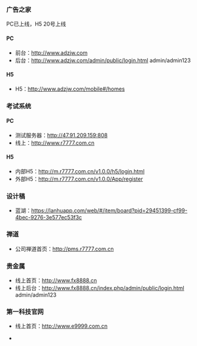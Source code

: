 ### 广告之家

PC已上线，H5 20号上线

#### PC

- 前台：http://www.adzjw.com
- 后台：http://www.adzjw.com/admin/public/login.html     admin/admin123

#### H5

- H5：http://www.adzjw.com/mobile#/homes



### 考试系统

#### PC

- 测试服务器：http://47.91.209.159:808
- 线上：http://www.r7777.com.cn

#### H5

- 内部H5：http://m.r7777.com.cn/v1.0.0/h5/login.html
- 外部H5：http://m.r7777.com.cn/v1.0.0/App/register



### 设计稿

- 蓝湖：https://lanhuapp.com/web/#/item/board?pid=29451399-cf99-4bec-9276-3e577ec53f3c



### 禅道

- 公司禅道首页：http://pms.r7777.com.cn


### 贵金属

- 线上首页：http://www.fx8888.cn
- 线上后台：http://www.fx8888.cn/index.php/admin/public/login.html        admin/admin123

### 第一科技官网

- 线上首页：http://www.e9999.com.cn


- ​